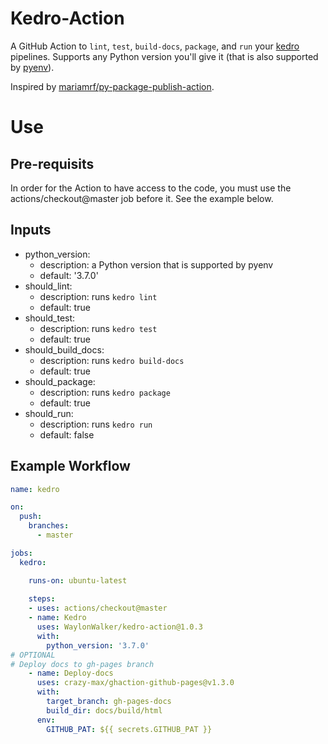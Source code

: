 # Kedro-Action

A GitHub Action to `lint`, `test`, `build-docs`, `package`, and `run` your [kedro](https://github.com/quantumblacklabs/kedro) pipelines. Supports any Python version you'll give it (that is also supported by [pyenv](https://github.com/pyenv/pyenv)). 

Inspired by [mariamrf/py-package-publish-action](https://github.com/mariamrf/py-package-publish-action).

# Use

## Pre-requisits

In order for the Action to have access to the code, you must use the actions/checkout@master job before it. See the example below.

## Inputs

* python_version:
    * description: a Python version that is supported by pyenv
    * default: '3.7.0'
* should_lint:
    * description: runs `kedro lint`
    * default: true
* should_test:
    * description: runs `kedro test`
    * default: true
* should_build_docs:
    * description: runs `kedro build-docs`
    * default: true
* should_package:
    * description: runs `kedro package`
    * default: true
* should_run:
    * description: runs `kedro run`
    * default: false

## Example Workflow

``` yaml
name: kedro

on:
  push:
    branches:
      - master

jobs:
  kedro:

    runs-on: ubuntu-latest
    
    steps:
    - uses: actions/checkout@master
    - name: Kedro
      uses: WaylonWalker/kedro-action@1.0.3
      with:
        python_version: '3.7.0'
# OPTIONAL
# Deploy docs to gh-pages branch
    - name: Deploy-docs
      uses: crazy-max/ghaction-github-pages@v1.3.0
      with:
        target_branch: gh-pages-docs
        build_dir: docs/build/html
      env:
        GITHUB_PAT: ${{ secrets.GITHUB_PAT }}

```
